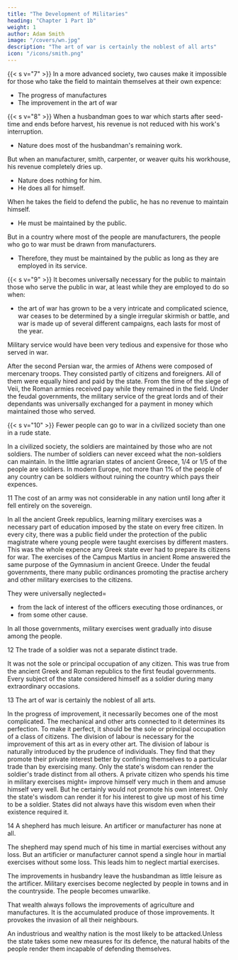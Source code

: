 ```yaml
---
title: "The Development of Militaries"
heading: "Chapter 1 Part 1b"
weight: 1
author: Adam Smith
image: "/covers/wn.jpg"
description: "The art of war is certainly the noblest of all arts"
icon: "/icons/smith.png"
---
```




{{< s v="7" >}} In a more advanced society, two causes make it impossible for those who take the field to maintain themselves at their own expence:
- The progress of manufactures
- The improvement in the art of war


{{< s v="8" >}} When a husbandman goes to war which starts after seed-time and ends before harvest, his revenue is not reduced with his work's interruption.
- Nature does most of the husbandman's remaining work.

But when an <!-- artificer --> manufacturer, smith, carpenter, or weaver quits his workhouse, his revenue completely dries up.
- Nature does nothing for him.
- He does all for himself.

When he takes the field to defend the public, he has no revenue to maintain himself.
- He must be maintained by the public.

But in a country where most of the people are <!-- artificers and --> manufacturers, the people who go to war must be drawn from manufacturers<!-- those classes -->.
- Therefore, they must be maintained by the public as long as they are employed in its service.



{{< s v="9" >}} It becomes universally necessary for the public to maintain those who serve the public in war, at least while they are employed to do so when:
- the art of war has grown to be a very intricate and complicated science,
war ceases to be determined by a single irregular skirmish or battle, and
war is made up of several different campaigns, each lasts for most of the year.

Military service would have been very tedious and expensive for those who served in war.

After the second Persian war, the armies of Athens were composed of mercenary troops.
They consisted partly of citizens and foreigners.
All of them were equally hired and paid by the state.
From the time of the siege of Veii, the Roman armies received pay while they remained in the field.
Under the feudal governments, the military service of the great lords and of their dependants was universally exchanged for a payment in money which maintained those who served.


{{< s v="10" >}} Fewer people can go to war in a civilized society than one in a rude state.

In a civilized society, the soldiers are maintained by those who are not soldiers.
The number of soldiers can never exceed what the non-soldiers can maintain.
In the little agrarian states of ancient Greece, 1/4 or 1/5 of the people are soldiers.
In modern Europe, not more than 1% of the people of any country can be soldiers without ruining the country which pays their expences.


11 The cost of an army was not considerable in any nation until long after it fell entirely on the sovereign.

In all the ancient Greek republics, learning military exercises was a necessary part of education imposed by the state on every free citizen.
In every city, there was a public field under the protection of the public magistrate where young people were taught exercises by different masters.
This was the whole expence any Greek state ever had to prepare its citizens for war.
The exercises of the Campus Martius in ancient Rome answered the same purpose of the Gymnasium in ancient Greece.
Under the feudal governments, there many public ordinances promoting the practise archery and other military exercises to the citizens.

They were universally neglected= 
- from the lack of interest of the officers executing those ordinances, or
- from some other cause.

In all those governments, military exercises went gradually into disuse among the people.


12 The trade of a soldier was not a separate distinct trade.

It was not the sole or principal occupation of any citizen.
This was true from the ancient Greek and Roman republics to the first feudal governments.
Every subject of the state considered himself as a soldier during many extraordinary occasions.


13 The art of war is certainly the noblest of all arts.

In the progress of improvement, it necessarily becomes one of the most complicated.
The mechanical and other arts connected to it determines its perfection.
To make it perfect, it should be the sole or principal occupation of a class of citizens.
The division of labour is necessary for the improvement of this art as in every other art.
The division of labour is naturally introduced by the prudence of individuals.
They find that they promote their private interest better by confining themselves to a particular trade than by exercising many.
Only the state's wisdom can render the soldier's trade distinct from all others.
A private citizen who spends his time in military exercises might= 
    improve himself very much in them and
    amuse himself very well.
But he certainly would not promote his own interest.
Only the state's wisdom can render it for his interest to give up most of his time to be a soldier.
    States did not always have this wisdom even when their existence required it.


14 A shepherd has much leisure. An artificer or manufacturer has none at all.

<!-- In the rude state of husbandry, a husbandman has some leisure. -->

The shepherd may spend much of his time in martial exercises without any loss. But an artificier or manufacturer cannot spend a single hour in martial exercises without some loss. This leads him to neglect martial exercises. 
<!-- A husbandman may employ some of his time without any loss. -->

<!-- His attention to his own interest naturally leads him to  -->
The improvements in husbandry leave the husbandman as little leisure as the artificer.
Military exercises become neglected by people in towns and in the countryside.
The people becomes unwarlike.

That wealth always follows the improvements of agriculture and manufactures.
It is the accumulated produce of those improvements.
It provokes the invasion of all their neighbours.

An industrious and wealthy nation is the most likely to be attacked.Unless the state takes some new measures for its defence, the natural habits of the people render them incapable of defending themselves.
